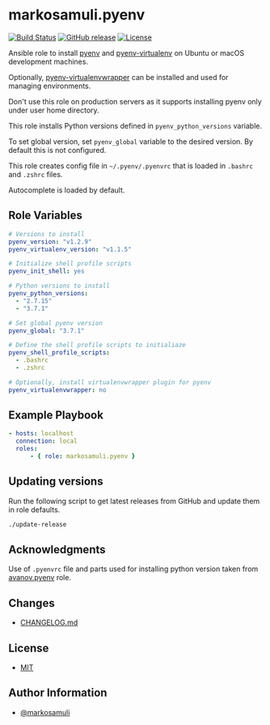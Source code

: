 # markosamuli.pyenv

[![Build Status](https://travis-ci.org/markosamuli/ansible-pyenv.svg?branch=master)](https://travis-ci.org/markosamuli/ansible-pyenv)
[![GitHub release](https://img.shields.io/github/release/markosamuli/ansible-pyenv.svg)](https://github.com/markosamuli/ansible-pyenv/releases)
[![License](https://img.shields.io/github/license/markosamuli/ansible-pyenv.svg)](https://github.com/markosamuli/ansible-pyenv/blob/master/LICENSE)

Ansible role to install [pyenv](https://github.com/pyenv/pyenv) and [pyenv-virtualenv](https://github.com/pyenv/pyenv-virtualenv) on Ubuntu or macOS development machines.

Optionally, [pyenv-virtualenvwrapper](https://github.com/pyenv/pyenv-virtualenvwrapper) can be installed and used for managing environments.

Don't use this role on production servers as it supports installing pyenv only under
user home directory.

This role installs Python versions defined in `pyenv_python_versions` variable.

To set global version, set `pyenv_global` variable to the desired version. By default
this is not configured.

This role creates config file in `~/.pyenv/.pyenvrc` that is loaded in `.bashrc`
and `.zshrc` files.

Autocomplete is loaded by default.

## Role Variables

```yaml
# Versions to install
pyenv_version: "v1.2.9"
pyenv_virtualenv_version: "v1.1.5"

# Initialize shell profile scripts
pyenv_init_shell: yes

# Python versions to install
pyenv_python_versions:
  - "2.7.15"
  - "3.7.1"

# Set global pyenv version
pyenv_global: "3.7.1"

# Define the shell profile scripts to initialiaze
pyenv_shell_profile_scripts:
  - .bashrc
  - .zshrc

# Optionally, install virtualenvwrapper plugin for pyenv
pyenv_virtualenvwrapper: no
```

## Example Playbook

```yaml
- hosts: localhost
  connection: local
  roles:
      - { role: markosamuli.pyenv }
```

## Updating versions

Run the following script to get latest releases from GitHub and update them in
role defaults.

```bash
./update-release
```

## Acknowledgments

Use of `.pyenvrc` file and parts used for installing python version taken from
[avanov.pyenv](https://github.com/avanov/ansible-galaxy-pyenv) role.

## Changes

* [CHANGELOG.md](CHANGELOG.md)

## License

* [MIT](LICENSE)

## Author Information

- [@markosamuli](https://github.com/markosamuli)
